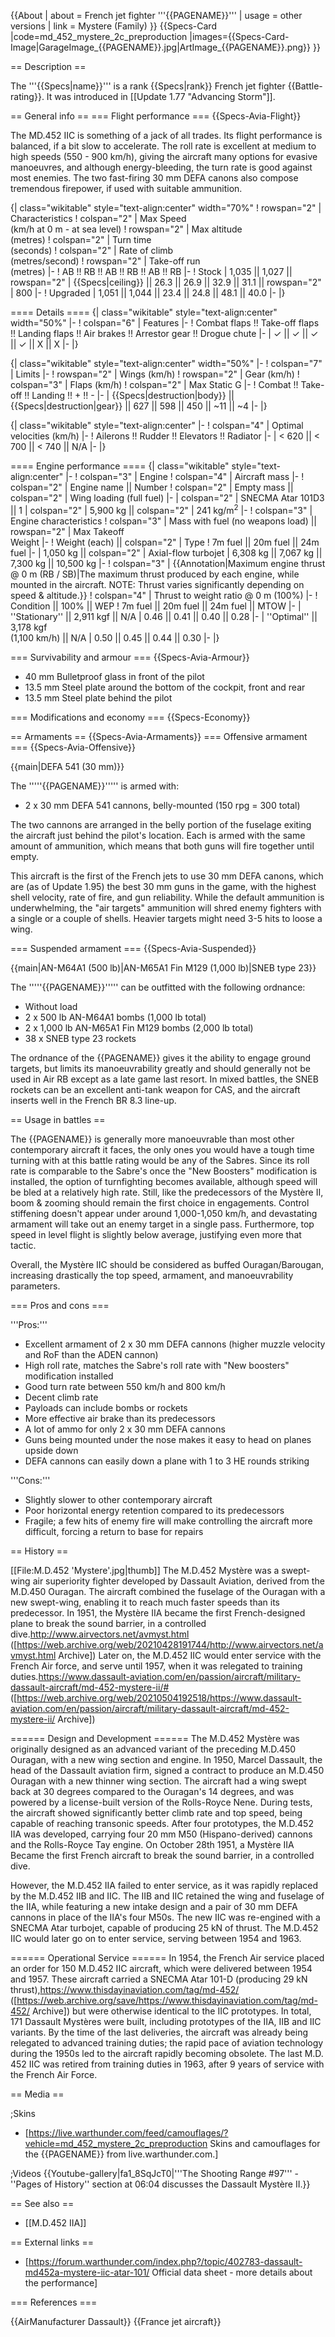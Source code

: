 {{About
| about = French jet fighter '''{{PAGENAME}}'''
| usage = other versions
| link = Mystere (Family)
}}
{{Specs-Card
|code=md_452_mystere_2c_preproduction
|images={{Specs-Card-Image|GarageImage_{{PAGENAME}}.jpg|ArtImage_{{PAGENAME}}.png}}
}}

== Description ==
<!-- ''In the description, the first part should be about the history of and the creation and combat usage of the aircraft, as well as its key features. In the second part, tell the reader about the aircraft in the game. Insert a screenshot of the vehicle, so that if the novice player does not remember the vehicle by name, he will immediately understand what kind of vehicle the article is talking about.'' -->
The '''{{Specs|name}}''' is a rank {{Specs|rank}} French jet fighter {{Battle-rating}}. It was introduced in [[Update 1.77 "Advancing Storm"]].

== General info ==
=== Flight performance ===
{{Specs-Avia-Flight}}
<!-- ''Describe how the aircraft behaves in the air. Speed, manoeuvrability, acceleration and allowable loads - these are the most important characteristics of the vehicle.'' -->
The MD.452 IIC is something of a jack of all trades. Its flight performance is balanced, if a bit slow to accelerate. The roll rate is excellent at medium to high speeds (550 - 900 km/h), giving the aircraft many options for evasive manoeuvres, and although energy-bleeding, the turn rate is good against most enemies. The two fast-firing 30 mm DEFA canons also compose tremendous firepower, if used with suitable ammunition.

{| class="wikitable" style="text-align:center" width="70%"
! rowspan="2" | Characteristics
! colspan="2" | Max Speed<br>(km/h at 0 m - at sea level)
! rowspan="2" | Max altitude<br>(metres)
! colspan="2" | Turn time<br>(seconds)
! colspan="2" | Rate of climb<br>(metres/second)
! rowspan="2" | Take-off run<br>(metres)
|-
! AB !! RB !! AB !! RB !! AB !! RB
|-
! Stock
| 1,035 || 1,027 || rowspan="2" | {{Specs|ceiling}} || 26.3 || 26.9 || 32.9 || 31.1 || rowspan="2" | 800
|-
! Upgraded
| 1,051 || 1,044 || 23.4 || 24.8 || 48.1 || 40.0
|-
|}

==== Details ====
{| class="wikitable" style="text-align:center" width="50%"
|-
! colspan="6" | Features
|-
! Combat flaps !! Take-off flaps !! Landing flaps !! Air brakes !! Arrestor gear !! Drogue chute
|-
| ✓ || ✓ || ✓ || ✓ || X || X     <!-- ✓ -->
|-
|}

{| class="wikitable" style="text-align:center" width="50%"
|-
! colspan="7" | Limits
|-
! rowspan="2" | Wings (km/h)
! rowspan="2" | Gear (km/h)
! colspan="3" | Flaps (km/h)
! colspan="2" | Max Static G
|-
! Combat !! Take-off !! Landing !! + !! -
|-
| {{Specs|destruction|body}} || {{Specs|destruction|gear}} || 627 || 598 || 450 || ~11 || ~4
|-
|}

{| class="wikitable" style="text-align:center"
|-
! colspan="4" | Optimal velocities (km/h)
|-
! Ailerons !! Rudder !! Elevators !! Radiator
|-
| < 620 || < 700 || < 740 || N/A
|-
|}

==== Engine performance ====
{| class="wikitable" style="text-align:center"
|-
! colspan="3" | Engine
! colspan="4" | Aircraft mass
|-
! colspan="2" | Engine name || Number
! colspan="2" | Empty mass || colspan="2" | Wing loading (full fuel)
|-
| colspan="2" | SNECMA Atar 101D3 ||  1
| colspan="2" | 5,900 kg || colspan="2" | 241 kg/m<sup>2</sup>
|-
! colspan="3" | Engine characteristics
! colspan="3" | Mass with fuel (no weapons load) || rowspan="2" | Max Takeoff<br />Weight
|-
! Weight (each) || colspan="2" | Type
! 7m fuel || 20m fuel || 24m fuel
|-
| 1,050 kg || colspan="2" | Axial-flow turbojet
| 6,308 kg || 7,067 kg || 7,300 kg || 10,500 kg
|-
! colspan="3" | {{Annotation|Maximum engine thrust @ 0 m (RB / SB)|The maximum thrust produced by each engine, while mounted in the aircraft. NOTE: Thrust varies significantly depending on speed & altitude.}}
! colspan="4" | Thrust to weight ratio @ 0 m (100%)
|-
! Condition || 100% || WEP
! 7m fuel || 20m fuel || 24m fuel || MTOW
|-
| ''Stationary'' || 2,911 kgf || N/A
| 0.46 || 0.41 || 0.40 || 0.28
|-
| ''Optimal'' || 3,178 kgf<br />(1,100 km/h) || N/A
| 0.50 || 0.45 || 0.44 || 0.30
|-
|}

=== Survivability and armour ===
{{Specs-Avia-Armour}}
<!-- ''Examine the survivability of the aircraft. Note how vulnerable the structure is and how secure the pilot is, whether the fuel tanks are armoured, etc. Describe the armour, if there is any, and also mention the vulnerability of other critical aircraft systems.'' -->

* 40 mm Bulletproof glass in front of the pilot
* 13.5 mm Steel plate around the bottom of the cockpit, front and rear
* 13.5 mm Steel plate behind the pilot

=== Modifications and economy ===
{{Specs-Economy}}

== Armaments ==
{{Specs-Avia-Armaments}}
=== Offensive armament ===
{{Specs-Avia-Offensive}}
<!-- ''Describe the offensive armament of the aircraft, if any. Describe how effective the cannons and machine guns are in a battle, and also what belts or drums are better to use. If there is no offensive weaponry, delete this subsection.'' -->
{{main|DEFA 541 (30 mm)}}

The '''''{{PAGENAME}}''''' is armed with:

* 2 x 30 mm DEFA 541 cannons, belly-mounted (150 rpg = 300 total)

The two cannons are arranged in the belly portion of the fuselage exiting the aircraft just behind the pilot's location. Each is armed with the same amount of ammunition, which means that both guns will fire together until empty.

This aircraft is the first of the French jets to use 30 mm DEFA canons, which are (as of Update 1.95) the best 30 mm guns in the game, with the highest shell velocity, rate of fire, and gun reliability. While the default ammunition is underwhelming, the "air targets" ammunition will shred enemy fighters with a single or a couple of shells. Heavier targets might need 3-5 hits to loose a wing.

=== Suspended armament ===
{{Specs-Avia-Suspended}}
<!-- ''Describe the aircraft's suspended armament: additional cannons under the wings, bombs, rockets and torpedoes. This section is especially important for bombers and attackers. If there is no suspended weaponry remove this subsection.'' -->
{{main|AN-M64A1 (500 lb)|AN-M65A1 Fin M129 (1,000 lb)|SNEB type 23}}

The '''''{{PAGENAME}}''''' can be outfitted with the following ordnance:

* Without load
* 2 x 500 lb AN-M64A1 bombs (1,000 lb total)
* 2 x 1,000 lb AN-M65A1 Fin M129 bombs (2,000 lb total)
* 38 x SNEB type 23 rockets

The ordnance of the {{PAGENAME}} gives it the ability to engage ground targets, but limits its manoeuvrability greatly and should generally not be used in Air RB except as a late game last resort. In mixed battles, the SNEB rockets can be an excellent anti-tank weapon for CAS, and the aircraft inserts well in the French BR 8.3 line-up.

== Usage in battles ==
<!-- ''Describe the tactics of playing in the aircraft, the features of using aircraft in a team and advice on tactics. Refrain from creating a "guide" - do not impose a single point of view, but instead, give the reader food for thought. Examine the most dangerous enemies and give recommendations on fighting them. If necessary, note the specifics of the game in different modes (AB, RB, SB).'' -->
The {{PAGENAME}} is generally more manoeuvrable than most other contemporary aircraft it faces, the only ones you would have a tough time turning with at this battle rating would be any of the Sabres. Since its roll rate is comparable to the Sabre's once the "New Boosters" modification is installed, the option of turnfighting becomes available, although speed will be bled at a relatively high rate. Still, like the predecessors of the Mystère II, boom & zooming should remain the first choice in engagements. Control stiffening doesn't appear under around 1,000-1,050 km/h, and devastating armament will take out an enemy target in a single pass. Furthermore, top speed in level flight is slightly below average, justifying even more that tactic.

Overall, the Mystère IIC should be considered as buffed Ouragan/Barougan, increasing drastically the top speed, armament, and manoeuvrability parameters.

=== Pros and cons ===
<!-- ''Summarise and briefly evaluate the vehicle in terms of its characteristics and combat effectiveness. Mark its pros and cons in the bulleted list. Try not to use more than 6 points for each of the characteristics. Avoid using categorical definitions such as "bad", "good" and the like - use substitutions with softer forms such as "inadequate" and "effective".'' -->

'''Pros:'''

* Excellent armament of 2 x 30 mm DEFA cannons (higher muzzle velocity and RoF than the ADEN cannon)
* High roll rate, matches the Sabre's roll rate with "New boosters" modification installed
* Good turn rate between 550 km/h and 800 km/h
* Decent climb rate
* Payloads can include bombs or rockets
* More effective air brake than its predecessors
* A lot of ammo for only 2 x 30 mm DEFA cannons
* Guns being mounted under the nose makes it easy to head on planes upside down
* DEFA cannons can easily down a plane with 1 to 3 HE rounds striking

'''Cons:'''

* Slightly slower to other contemporary aircraft
* Poor horizontal energy retention compared to its predecessors
* Fragile; a few hits of enemy fire will make controlling the aircraft more difficult, forcing a return to base for repairs

== History ==
<!-- ''Describe the history of the creation and combat usage of the aircraft in more detail than in the introduction. If the historical reference turns out to be too long, take it to a separate article, taking a link to the article about the vehicle and adding a block "/History" (example: <nowiki>https://wiki.warthunder.com/(Vehicle-name)/History</nowiki>) and add a link to it here using the <code>main</code> template. Be sure to reference text and sources by using <code><nowiki><ref></ref></nowiki></code>, as well as adding them at the end of the article with <code><nowiki><references /></nowiki></code>. This section may also include the vehicle's dev blog entry (if applicable) and the in-game encyclopedia description (under <code><nowiki>=== In-game description ===</nowiki></code>, also if applicable).'' -->
[[File:M.D.452 'Mystere'.jpg|thumb]]
The M.D.452 Mystère was a swept-wing air superiority fighter developed by Dassault Aviation, derived from the M.D.450 Ouragan. The aircraft combined the fuselage of the Ouragan with a new swept-wing, enabling it to reach much faster speeds than its predecessor. In 1951, the Mystère IIA became the first French-designed plane to break the sound barrier, in a controlled dive.<ref name=":0">http://www.airvectors.net/avmyst.html ([https://web.archive.org/web/20210428191744/http://www.airvectors.net/avmyst.html Archive])</ref> Later on, the M.D.452 IIC would enter service with the French Air force, and serve until 1957, when it was relegated to training duties.<ref name=":1">https://www.dassault-aviation.com/en/passion/aircraft/military-dassault-aircraft/md-452-mystere-ii/# ([https://web.archive.org/web/20210504192518/https://www.dassault-aviation.com/en/passion/aircraft/military-dassault-aircraft/md-452-mystere-ii/ Archive])</ref>

====== Design and Development ======
The M.D.452 Mystère was originally designed as an advanced variant of the preceding M.D.450 Ouragan, with a new wing section and engine. In 1950, Marcel Dassault, the head of the Dassault aviation firm, signed a contract to produce an M.D.450 Ouragan with a new thinner wing section.<ref name=":1" /> The aircraft had a wing swept back at 30 degrees compared to the Ouragan's 14 degrees, and was powered by a license-built version of the Rolls-Royce Nene. During tests, the aircraft showed significantly better climb rate and top speed, being capable of reaching transonic speeds. After four prototypes, the M.D.452 IIA was developed, carrying four 20 mm M50 (Hispano-derived) cannons and the Rolls-Royce Tay engine. On October 28th 1951, a Mystère IIA Became the first French aircraft to break the sound barrier, in a controlled dive.<ref name=":0" />

However, the M.D.452 IIA failed to enter service, as it was rapidly replaced by the M.D.452 IIB and IIC. The IIB and IIC retained the wing and fuselage of the IIA, while featuring a new intake design and a pair of 30 mm DEFA cannons in place of the IIA's four M50s.<ref name=":0" /> The new IIC was re-engined with a SNECMA Atar turbojet, capable of producing 25 kN of thrust. The M.D.452 IIC would later go on to enter service, serving between 1954 and 1963.

====== Operational Service ======
In 1954, the French Air service placed an order for 150 M.D.452 IIC aircraft, which were delivered between 1954 and 1957.<ref name=":1" /> These aircraft carried a SNECMA Atar 101-D (producing 29 kN thrust),<ref>https://www.thisdayinaviation.com/tag/md-452/ ([https://web.archive.org/save/https://www.thisdayinaviation.com/tag/md-452/ Archive])</ref> but were otherwise identical to the IIC prototypes. In total, 171 Dassault Mystères were built, including prototypes of the IIA, IIB and IIC variants. By the time of the last deliveries, the aircraft was already being relegated to advanced training duties; the rapid pace of aviation technology during the 1950s led to the aircraft rapidly becoming obsolete.<ref name=":0" /> The last M.D. 452 IIC was retired from training duties in 1963, after 9 years of service with the French Air Force.

== Media ==
<!-- ''Excellent additions to the article would be video guides, screenshots from the game, and photos.'' -->

;Skins

* [https://live.warthunder.com/feed/camouflages/?vehicle=md_452_mystere_2c_preproduction Skins and camouflages for the {{PAGENAME}} from live.warthunder.com.]

;Videos
{{Youtube-gallery|fa1_8SqJcT0|'''The Shooting Range #97''' - ''Pages of History'' section at 06:04 discusses the Dassault Mystère II.}}

== See also ==
<!-- ''Links to the articles on the War Thunder Wiki that you think will be useful for the reader, for example:''
* ''reference to the series of the aircraft;''
* ''links to approximate analogues of other nations and research trees.'' -->

* [[M.D.452 IIA]]

== External links ==
<!-- ''Paste links to sources and external resources, such as:''
* ''topic on the official game forum;''
* ''other literature.'' -->

* [https://forum.warthunder.com/index.php?/topic/402783-dassault-md452a-mystere-iic-atar-101/ Official data sheet - more details about the performance]

=== References ===
<references />

{{AirManufacturer Dassault}}
{{France jet aircraft}}